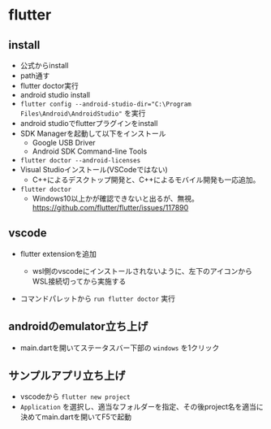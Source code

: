 # flutter

## install

- 公式からinstall
- path通す
- flutter doctor実行
- android studio install
- `flutter config --android-studio-dir="C:\Program Files\Android\AndroidStudio"` を実行
- android studioでflutterプラグインをinstall
- SDK Managerを起動して以下をインストール
  - Google USB Driver
  - Android SDK Command-line Tools
- `flutter doctor --android-licenses`
- Visual Studioインストール(VSCodeではない)
  - C++によるデスクトップ開発と、C++によるモバイル開発も一応追加。
- `flutter doctor`
  - Windows10以上かが確認できないと出るが、無視。
    https://github.com/flutter/flutter/issues/117890

## vscode

- flutter extensionを追加
  - wsl側のvscodeにインストールされないように、左下のアイコンからWSL接続切ってから実施する

- コマンドパレットから `run flutter doctor` 実行

## androidのemulator立ち上げ

- main.dartを開いてステータスバー下部の `windows` を1クリック


## サンプルアプリ立ち上げ

- vscodeから `flutter new project`
- `Application` を選択し、適当なフォルダーを指定、その後project名を適当に決めてmain.dartを開いてF5で起動


